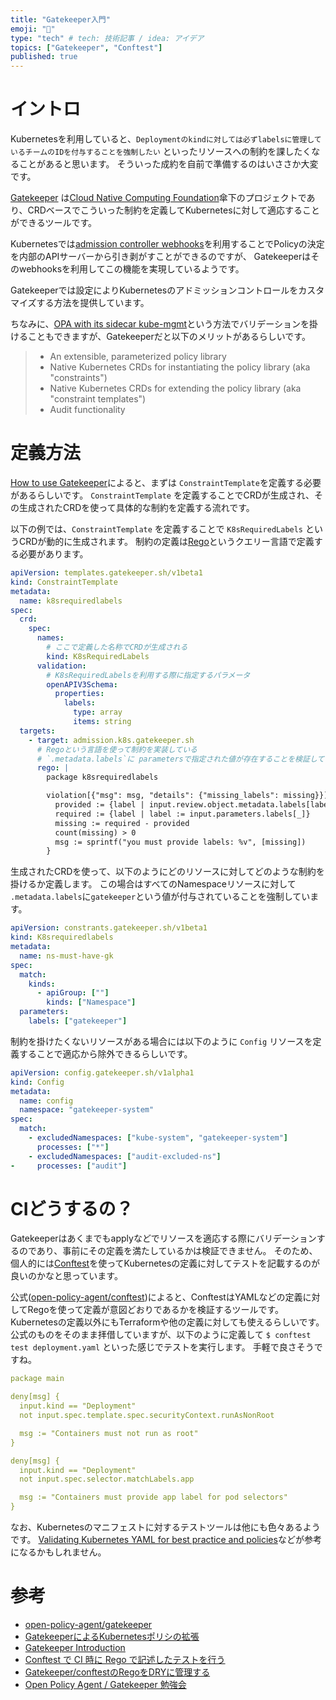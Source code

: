 ```yaml
---
title: "Gatekeeper入門"
emoji: "🥅"
type: "tech" # tech: 技術記事 / idea: アイデア
topics: ["Gatekeeper", "Conftest"]
published: true
---
```


# イントロ
Kubernetesを利用していると、`Deploymentのkindに対しては必ずlabelsに管理しているチームのIDを付与することを強制したい` といったリソースへの制約を課したくなることがあると思います。
そういった成約を自前で準備するのはいささか大変です。

[Gatekeeper](https://github.com/open-policy-agent/gatekeeper) は[Cloud Native Computing Foundation](https://www.cncf.io/)傘下のプロジェクトであり、CRDベースでこういった制約を定義してKubernetesに対して適応することができるツールです。

Kubernetesでは[admission controller webhooks](https://kubernetes.io/docs/reference/access-authn-authz/extensible-admission-controllers/)を利用することでPolicyの決定を内部のAPIサーバーから引き剥がすことができるのですが、
Gatekeeperはそのwebhooksを利用してこの機能を実現しているようです。


Gatekeeperでは設定によりKubernetesのアドミッションコントロールをカスタマイズする方法を提供しています。

ちなみに、[OPA with its sidecar kube-mgmt](https://github.com/open-policy-agent/gatekeeper)という方法でバリデーションを掛けることもできますが、Gatekeeperだと以下のメリットがあるらしいです。

> - An extensible, parameterized policy library
> - Native Kubernetes CRDs for instantiating the policy library (aka "constraints")
> - Native Kubernetes CRDs for extending the policy library (aka "constraint templates")
> - Audit functionality

# 定義方法
[How to use Gatekeeper](https://open-policy-agent.github.io/gatekeeper/website/docs/howto)によると、まずは `ConstraintTemplate`を定義する必要があるらしいです。
`ConstraintTemplate` を定義することでCRDが生成され、その生成されたCRDを使って具体的な制約を定義する流れです。

以下の例では、`ConstraintTemplate` を定義することで `K8sRequiredLabels` というCRDが動的に生成されます。
制約の定義は[Rego](https://www.openpolicyagent.org/docs/latest/policy-language/)というクエリー言語で定義する必要があります。

```yaml
apiVersion: templates.gatekeeper.sh/v1beta1
kind: ConstraintTemplate
metadata:
  name: k8srequiredlabels
spec:
  crd:
    spec:
      names:
        # ここで定義した名称でCRDが生成される
        kind: K8sRequiredLabels
      validation:
        # K8sRequiredLabelsを利用する際に指定するパラメータ
        openAPIV3Schema:
          properties:
            labels:
              type: array
              items: string
  targets:
    - target: admission.k8s.gatekeeper.sh
      # Regoという言語を使って制約を実装している
      # `.metadata.labels`に parametersで指定された値が存在することを検証している
      rego: |
        package k8srequiredlabels

        violation[{"msg": msg, "details": {"missing_labels": missing}}] {
          provided := {label | input.review.object.metadata.labels[label]}
          required := {label | label := input.parameters.labels[_]}
          missing := required - provided
          count(missing) > 0
          msg := sprintf("you must provide labels: %v", [missing])
        }
```

生成されたCRDを使って、以下のようにどのリソースに対してどのような制約を掛けるか定義します。
この場合はすべてのNamespaceリソースに対して `.metadata.labels`に`gatekeeper`という値が付与されていることを強制しています。

```yaml
apiVersion: constrants.gatekeeper.sh/v1beta1
kind: K8srequiredlabels
metadata:
  name: ns-must-have-gk
spec:
  match:
    kinds:
      - apiGroup: [""]
        kinds: ["Namespace"]
  parameters:
    labels: ["gatekeeper"]
```

制約を掛けたくないリソースがある場合には以下のように `Config` リソースを定義することで適応から除外できるらしいです。
```yaml
apiVersion: config.gatekeeper.sh/v1alpha1
kind: Config
metadata:
  name: config
  namespace: "gatekeeper-system"
spec:
  match:
    - excludedNamespaces: ["kube-system", "gatekeeper-system"]
      processes: ["*"]
    - excludedNamespaces: ["audit-excluded-ns"]
-     processes: ["audit"]
```

# CIどうするの？
Gatekeeperはあくまでもapplyなどでリソースを適応する際にバリデーションするのであり、事前にその定義を満たしているかは検証できません。
そのため、個人的には[Conftest](https://github.com/open-policy-agent/conftest)を使ってKubernetesの定義に対してテストを記載するのが良いのかなと思っています。

公式([open-policy-agent/conftest](https://github.com/open-policy-agent/conftest))によると、ConftestはYAMLなどの定義に対してRegoを使って定義が意図どおりであるかを検証するツールです。Kubernetesの定義以外にもTerraformや他の定義に対しても使えるらしいです。
公式のものをそのまま拝借していますが、以下のように定義して `$ conftest test deployment.yaml` といった感じでテストを実行します。
手軽で良さそうですね。

```yaml
package main

deny[msg] {
  input.kind == "Deployment"
  not input.spec.template.spec.securityContext.runAsNonRoot

  msg := "Containers must not run as root"
}

deny[msg] {
  input.kind == "Deployment"
  not input.spec.selector.matchLabels.app

  msg := "Containers must provide app label for pod selectors"
}
```

なお、Kubernetesのマニフェストに対するテストツールは他にも色々あるようです。
[Validating Kubernetes YAML for best practice and policies](https://learnk8s.io/validating-kubernetes-yaml)などが参考になるかもしれません。

# 参考
- [open-policy-agent/gatekeeper](https://github.com/open-policy-agent/gatekeeper)
- [GatekeeperによるKubernetesポリシの拡張](https://www.infoq.com/jp/news/2019/10/opa-gatekeeper-kubernetes/)
- [Gatekeeper Introduction](https://open-policy-agent.github.io/gatekeeper/website/docs/)
- [Conftest で CI 時に Rego で記述したテストを行う](https://amsy810.hateblo.jp/entry/2020/04/03/124913)
- [Gatekeeper/conftestのRegoをDRYに管理する](https://hack.nikkei.com/blog/advent20201224/)
- [Open Policy Agent / Gatekeeper 勉強会](https://speakerdeck.com/zoetrope/gatekeeper-mian-qiang-hui)
